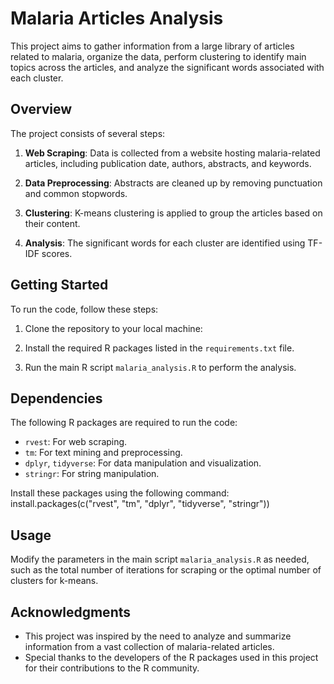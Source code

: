 # Malaria Articles Analysis

This project aims to gather information from a large library of articles related to malaria, organize the data, perform clustering to identify main topics across the articles, and analyze the significant words associated with each cluster.

## Overview

The project consists of several steps:

1. **Web Scraping**: Data is collected from a website hosting malaria-related articles, including publication date, authors, abstracts, and keywords.

2. **Data Preprocessing**: Abstracts are cleaned up by removing punctuation and common stopwords.

3. **Clustering**: K-means clustering is applied to group the articles based on their content.

4. **Analysis**: The significant words for each cluster are identified using TF-IDF scores.

## Getting Started

To run the code, follow these steps:

1. Clone the repository to your local machine:

2. Install the required R packages listed in the `requirements.txt` file.

3. Run the main R script `malaria_analysis.R` to perform the analysis.

## Dependencies

The following R packages are required to run the code:

- `rvest`: For web scraping.
- `tm`: For text mining and preprocessing.
- `dplyr`, `tidyverse`: For data manipulation and visualization.
- `stringr`: For string manipulation.

Install these packages using the following command:
install.packages(c("rvest", "tm", "dplyr", "tidyverse", "stringr"))


## Usage

Modify the parameters in the main script `malaria_analysis.R` as needed, such as the total number of iterations for scraping or the optimal number of clusters for k-means.


## Acknowledgments

- This project was inspired by the need to analyze and summarize information from a vast collection of malaria-related articles.
- Special thanks to the developers of the R packages used in this project for their contributions to the R community.
